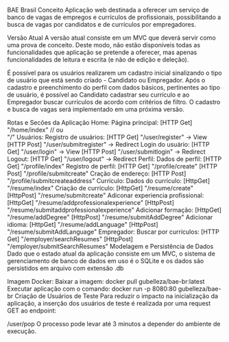 BAE Brasil
Conceito
Aplicação web destinada a oferecer um serviço de banco de vagas de empregos e currículos de profissionais, possibilitando a busca de vagas por candidatos e de currículos por empregadores.

Versão Atual
A versão atual consiste em um MVC que deverá servir como uma prova de conceito. Deste modo, não estão disponíveis todas as funcionalidades que aplicação se pretende a oferecer, mas apenas funcionalidades de leitura e escrita (e não de edição e deleção).

É possível para os usuários realizarem um cadastro inicial sinalizando o tipo de usuário que está sendo criado - Candidato ou Empregador. Após o cadastro e preenchimento do perfil com dados básicos, pertinentes ao tipo de usuário, é possível ao Candidato cadastrar seu currículo e ao Empregador buscar currículos de acordo com critérios de filtro. O cadastro e busca de vagas será implementado em uma próxima versão.

Rotas e Secões da Aplicação
Home:
Página principal:
    [HTTP Get] 
    "/home/index" 
    // ou  
    "/"
Usuários:
Registro de usuários:
    [HTTP Get]   "/user/register"       -> View
    [HTTP Post]  "/user/submitregister" -> Redirect
Login do usuário:
    [HTTP Get]   "/user/login"          -> View
    [HTTP Post]  "/user/submitlogin"    -> Redirect
Logout:
    [HTTP Get]  "/user/logout"           -> Redirect
Perfil:
Dados de perfil:
    [HTTP Get]  "/profile/index"
Registro de perfil:
    [HTTP Get]  "/profile/create"
    [HTTP Post] "/profile/submitcreate"
Cração de endereço:
    [HTTP Post] "/profile/submitcreateaddress"
Currículo:
Dados do currículo:
    [HttpGet]   "/resume/index"
Criação de currículo:
    [HttpGet]   "/resume/create"
    [HttpPost]   "/resume/submitcreate"
Adiconar experiencia profissional:
    [HttpGet]   "/resume/addprofessionalexperience"
    [HttpPost]  "/resume/submitaddprofessionalexperience"
Adicionar formação:
    [HttpGet]   "/resume/addDegree"
    [HttpPost]  "/resume/submitAddDegree"
Adicionar idioma:
    [HttpGet]   "/resume/addLanguage"
    [HttpPost]  "/resume/submitAddLanguage"
Empregador:
Buscar por currículos:
    [HTTP Get]  "/employer/searchResumes"
    [HttpPost]  "/employer/submitSearchResumes"
Modelagem e Persistência de Dados
Dado que o estado atual da aplicação consiste em um MVC, o sistema de gerenciamento de banco de dados em uso é o SQLite e os dados são persistidos em arquivo com extensão .db

Imagem Docker:
Baixar a imagem:
docker pull gubelleza/bae-br:latest
Executar aplicação com o comando:
docker run -p 8080:80 gubelleza/bae-br
Criação de Usuários de Teste
Para reduzir o impacto na inicialização da aplicação, a inserção dos usuários de teste é realizada por uma request GET ao endpoint:

/user/pop
O processo pode levar até 3 minutos a depender do ambiente de execução.
